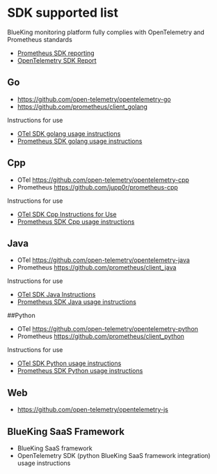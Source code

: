# SDK supported list

BlueKing monitoring platform fully complies with OpenTelemetry and Prometheus standards


* [Prometheus SDK reporting](../ProductFeatures/integrations-metrics/custom_sdk_push.md)
* [OpenTelemetry SDK Report](../ProductFeatures/integrations-traces/opentelemetry_overview.md)

## Go

* https://github.com/open-telemetry/opentelemetry-go
* https://github.com/prometheus/client_golang

Instructions for use 

* [OTel SDK golang usage instructions]()
* [Prometheus SDK golang usage instructions]()

## Cpp


* OTel https://github.com/open-telemetry/opentelemetry-cpp
* Prometheus https://github.com/jupp0r/prometheus-cpp

Instructions for use

* [OTel SDK Cpp Instructions for Use]()
* [Prometheus SDK Cpp usage instructions]()


## Java

* OTel https://github.com/open-telemetry/opentelemetry-java
* Prometheus https://github.com/prometheus/client_java

Instructions for use

* [OTel SDK Java Instructions]()
* [Prometheus SDK Java usage instructions]()

##Python

* OTel https://github.com/open-telemetry/opentelemetry-python
* Prometheus https://github.com/prometheus/client_python

Instructions for use

* [OTel SDK Python usage instructions]()
* [Prometheus SDK Python usage instructions]()


## Web


* https://github.com/open-telemetry/opentelemetry-js



## BlueKing SaaS Framework

* BlueKing SaaS framework
* OpenTelemetry SDK (python BlueKing SaaS framework integration) usage instructions